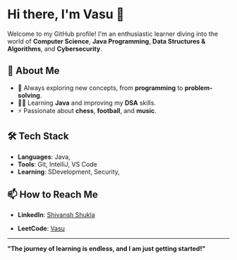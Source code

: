 # Hi there, I'm Vasu 👋

Welcome to my GitHub profile! I'm an enthusiastic learner diving into the world of **Computer Science**, **Java Programming**, **Data Structures & Algorithms**, and **Cybersecurity**. 

## 🚀 About Me

- 🌱 Always exploring new concepts, from **programming** to **problem-solving**.
- 🧑‍🏫 Learning **Java** and improving my **DSA** skills.
- ⚡ Passionate about **chess**, **football**, and **music**.

## 🛠️ Tech Stack

- **Languages**: Java, 
- **Tools**: Git, IntelliJ, VS Code
- **Learning**: SDevelopment, Security,

## 📫 How to Reach Me

- **LinkedIn**:  [Shivansh Shukla](https://www.linkedin.com/in/shivansh-shukla-671947222/)

- **LeetCode**: [Vasu](https://leetcode.com/Vasu004/)

---

**"The journey of learning is endless, and I am just getting started!"**
